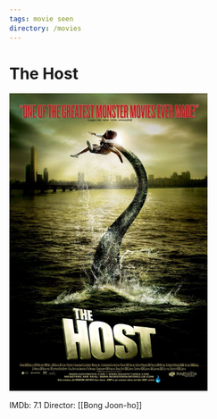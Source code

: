 ```yaml
---
tags: movie seen
directory: /movies
---
```

# The Host

![](../attachments/2021-11-06-22-50-55.png)

IMDb: 7.1
Director: [[Bong Joon-ho]] 

